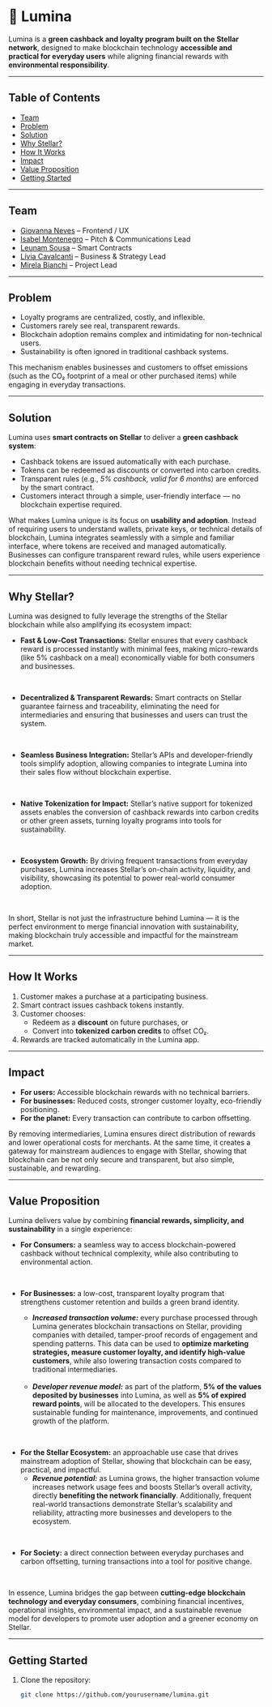 # 🌱 Lumina  

Lumina is a **green cashback and loyalty program built on the Stellar network**, designed to make blockchain technology **accessible and practical for everyday users** while aligning financial rewards with **environmental responsibility**.  

---

## Table of Contents

- [Team](#-team) 
- [Problem](#-problem)  
- [Solution](#-solution)  
- [Why Stellar?](#-why-stellar)  
- [How It Works](#-how-it-works)  
- [Impact](#-impact)  
- [Value Proposition](#-value-proposition)  
- [Getting Started](#-getting-started)   

---
## Team

- [Giovanna Neves](https://www.linkedin.com/in/giovanna-neves-rodrigues/) – Frontend / UX
- [Isabel Montenegro](https://www.linkedin.com/in/isabel-montenegro-133b5a345/) – Pitch & Communications Lead
- [Leunam Sousa](https://www.linkedin.com/in/leunam/) – Smart Contracts  
- [Lívia Cavalcanti](https://www.linkedin.com/in/liviacavalcantioliveira/) – Business & Strategy Lead
- [Mirela Bianchi](https://www.linkedin.com/in/mirela-bianchi-608601254/) – Project Lead   

---

## Problem  
- Loyalty programs are centralized, costly, and inflexible.  
- Customers rarely see real, transparent rewards.  
- Blockchain adoption remains complex and intimidating for non-technical users.  
- Sustainability is often ignored in traditional cashback systems.  

This mechanism enables businesses and customers to offset emissions (such as the CO₂ footprint of a meal or other purchased items) while engaging in everyday transactions.  

---

## Solution  
Lumina uses **smart contracts on Stellar** to deliver a **green cashback system**:  
- Cashback tokens are issued automatically with each purchase.  
- Tokens can be redeemed as discounts or converted into carbon credits.  
- Transparent rules (e.g., *5% cashback, valid for 6 months*) are enforced by the smart contract.  
- Customers interact through a simple, user-friendly interface — no blockchain expertise required.  

What makes Lumina unique is its focus on **usability and adoption**. Instead of requiring users to understand wallets, private keys, or technical details of blockchain, Lumina integrates seamlessly with a simple and familiar interface, where tokens are received and managed automatically. Businesses can configure transparent reward rules, while users experience blockchain benefits without needing technical expertise.  

---

## Why Stellar?  

Lumina was designed to fully leverage the strengths of the Stellar blockchain while also amplifying its ecosystem impact:  

- **Fast & Low-Cost Transactions:** Stellar ensures that every cashback reward is processed instantly with minimal fees, making micro-rewards (like 5% cashback on a meal) economically viable for both consumers and businesses.  
<br>

- **Decentralized & Transparent Rewards:** Smart contracts on Stellar guarantee fairness and traceability, eliminating the need for intermediaries and ensuring that businesses and users can trust the system. 
<br>

- **Seamless Business Integration:** Stellar’s APIs and developer-friendly tools simplify adoption, allowing companies to integrate Lumina into their sales flow without blockchain expertise.  
<br>

- **Native Tokenization for Impact:** Stellar’s native support for tokenized assets enables the conversion of cashback rewards into carbon credits or other green assets, turning loyalty programs into tools for sustainability.  
<br>

- **Ecosystem Growth:** By driving frequent transactions from everyday purchases, Lumina increases Stellar’s on-chain activity, liquidity, and visibility, showcasing its potential to power real-world consumer adoption.  
<br>

In short, Stellar is not just the infrastructure behind Lumina — it is the perfect environment to merge financial innovation with sustainability, making blockchain truly accessible and impactful for the mainstream market.  
 

---

## How It Works  
1. Customer makes a purchase at a participating business.  
2. Smart contract issues cashback tokens instantly.  
3. Customer chooses:  
   - Redeem as a **discount** on future purchases, or  
   - Convert into **tokenized carbon credits** to offset CO₂.  
4. Rewards are tracked automatically in the Lumina app.  

---

## Impact  
- **For users:** Accessible blockchain rewards with no technical barriers.  
- **For businesses:** Reduced costs, stronger customer loyalty, eco-friendly positioning.  
- **For the planet:** Every transaction can contribute to carbon offsetting.  

By removing intermediaries, Lumina ensures direct distribution of rewards and lower operational costs for merchants. At the same time, it creates a gateway for mainstream audiences to engage with Stellar, showing that blockchain can be not only secure and transparent, but also simple, sustainable, and rewarding.  

---

## Value Proposition  

Lumina delivers value by combining **financial rewards, simplicity, and sustainability** in a single experience:  

- **For Consumers:** a seamless way to access blockchain-powered cashback without technical complexity, while also contributing to environmental action.  
<br>

- **For Businesses:** a low-cost, transparent loyalty program that strengthens customer retention and builds a green brand identity.  
  - ***Increased transaction volume:*** every purchase processed through Lumina generates blockchain transactions on Stellar, providing companies with detailed, tamper-proof records of engagement and spending patterns. This data can be used to **optimize marketing strategies, measure customer loyalty, and identify high-value customers**, while also lowering transaction costs compared to traditional intermediaries.  
  <br>

  - ***Developer revenue model:*** as part of the platform, **5% of the values deposited by businesses** into Lumina, as well as **5% of expired reward points**, will be allocated to the developers. This ensures sustainable funding for maintenance, improvements, and continued growth of the platform.  
<br>

- **For the Stellar Ecosystem:** an approachable use case that drives mainstream adoption of Stellar, showing that blockchain can be easy, practical, and impactful.  
  - ***Revenue potential:*** as Lumina grows, the higher transaction volume increases network usage fees and boosts Stellar’s overall activity, directly **benefiting the network financially**. Additionally, frequent real-world transactions demonstrate Stellar’s scalability and reliability, attracting more businesses and developers to the ecosystem.  
<br>

- **For Society:** a direct connection between everyday purchases and carbon offsetting, turning transactions into a tool for positive change.  
<br>

In essence, Lumina bridges the gap between **cutting-edge blockchain technology and everyday consumers**, combining financial incentives, operational insights, environmental impact, and a sustainable revenue model for developers to promote user adoption and a greener economy on Stellar.

---

## Getting Started  
 
1. Clone the repository:  
   ```bash
   git clone https://github.com/yourusername/lumina.git
